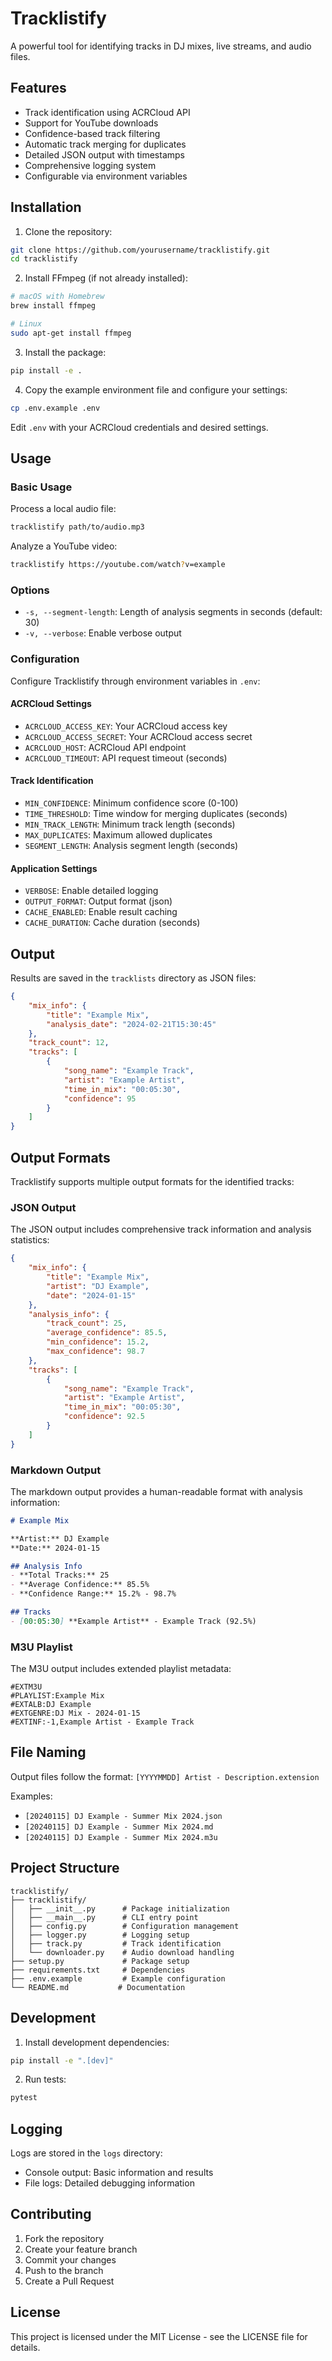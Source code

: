 # Tracklistify

A powerful tool for identifying tracks in DJ mixes, live streams, and audio files.

## Features

- Track identification using ACRCloud API
- Support for YouTube downloads
- Confidence-based track filtering
- Automatic track merging for duplicates
- Detailed JSON output with timestamps
- Comprehensive logging system
- Configurable via environment variables

## Installation

1. Clone the repository:
```bash
git clone https://github.com/yourusername/tracklistify.git
cd tracklistify
```

2. Install FFmpeg (if not already installed):
```bash
# macOS with Homebrew
brew install ffmpeg

# Linux
sudo apt-get install ffmpeg
```

3. Install the package:
```bash
pip install -e .
```

4. Copy the example environment file and configure your settings:
```bash
cp .env.example .env
```

Edit `.env` with your ACRCloud credentials and desired settings.

## Usage

### Basic Usage

Process a local audio file:
```bash
tracklistify path/to/audio.mp3
```

Analyze a YouTube video:
```bash
tracklistify https://youtube.com/watch?v=example
```

### Options

- `-s, --segment-length`: Length of analysis segments in seconds (default: 30)
- `-v, --verbose`: Enable verbose output

### Configuration

Configure Tracklistify through environment variables in `.env`:

#### ACRCloud Settings
- `ACRCLOUD_ACCESS_KEY`: Your ACRCloud access key
- `ACRCLOUD_ACCESS_SECRET`: Your ACRCloud access secret
- `ACRCLOUD_HOST`: ACRCloud API endpoint
- `ACRCLOUD_TIMEOUT`: API request timeout (seconds)

#### Track Identification
- `MIN_CONFIDENCE`: Minimum confidence score (0-100)
- `TIME_THRESHOLD`: Time window for merging duplicates (seconds)
- `MIN_TRACK_LENGTH`: Minimum track length (seconds)
- `MAX_DUPLICATES`: Maximum allowed duplicates
- `SEGMENT_LENGTH`: Analysis segment length (seconds)

#### Application Settings
- `VERBOSE`: Enable detailed logging
- `OUTPUT_FORMAT`: Output format (json)
- `CACHE_ENABLED`: Enable result caching
- `CACHE_DURATION`: Cache duration (seconds)

## Output

Results are saved in the `tracklists` directory as JSON files:

```json
{
    "mix_info": {
        "title": "Example Mix",
        "analysis_date": "2024-02-21T15:30:45"
    },
    "track_count": 12,
    "tracks": [
        {
            "song_name": "Example Track",
            "artist": "Example Artist",
            "time_in_mix": "00:05:30",
            "confidence": 95
        }
    ]
}
```

## Output Formats

Tracklistify supports multiple output formats for the identified tracks:

### JSON Output
The JSON output includes comprehensive track information and analysis statistics:
```json
{
    "mix_info": {
        "title": "Example Mix",
        "artist": "DJ Example",
        "date": "2024-01-15"
    },
    "analysis_info": {
        "track_count": 25,
        "average_confidence": 85.5,
        "min_confidence": 15.2,
        "max_confidence": 98.7
    },
    "tracks": [
        {
            "song_name": "Example Track",
            "artist": "Example Artist",
            "time_in_mix": "00:05:30",
            "confidence": 92.5
        }
    ]
}
```

### Markdown Output
The markdown output provides a human-readable format with analysis information:
```markdown
# Example Mix

**Artist:** DJ Example
**Date:** 2024-01-15

## Analysis Info
- **Total Tracks:** 25
- **Average Confidence:** 85.5%
- **Confidence Range:** 15.2% - 98.7%

## Tracks
- [00:05:30] **Example Artist** - Example Track (92.5%)
```

### M3U Playlist
The M3U output includes extended playlist metadata:
```m3u
#EXTM3U
#PLAYLIST:Example Mix
#EXTALB:DJ Example
#EXTGENRE:DJ Mix - 2024-01-15
#EXTINF:-1,Example Artist - Example Track
```

## File Naming

Output files follow the format: `[YYYYMMDD] Artist - Description.extension`

Examples:
- `[20240115] DJ Example - Summer Mix 2024.json`
- `[20240115] DJ Example - Summer Mix 2024.md`
- `[20240115] DJ Example - Summer Mix 2024.m3u`

## Project Structure

```
tracklistify/
├── tracklistify/
│   ├── __init__.py      # Package initialization
│   ├── __main__.py      # CLI entry point
│   ├── config.py        # Configuration management
│   ├── logger.py        # Logging setup
│   ├── track.py         # Track identification
│   └── downloader.py    # Audio download handling
├── setup.py             # Package setup
├── requirements.txt     # Dependencies
├── .env.example         # Example configuration
└── README.md           # Documentation
```

## Development

1. Install development dependencies:
```bash
pip install -e ".[dev]"
```

2. Run tests:
```bash
pytest
```

## Logging

Logs are stored in the `logs` directory:
- Console output: Basic information and results
- File logs: Detailed debugging information

## Contributing

1. Fork the repository
2. Create your feature branch
3. Commit your changes
4. Push to the branch
5. Create a Pull Request

## License

This project is licensed under the MIT License - see the LICENSE file for details.